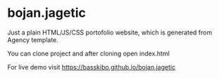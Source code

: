 # bojan.jagetic

Just a plain HTML/JS/CSS portofolio website, which is generated from Agency template. 

You can clone project and after cloning open index.html

For live demo visit https://basskibo.github.io/bojan.jagetic
